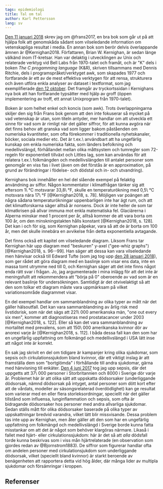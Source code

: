 ```yaml
---
tags: epidemiologi
title: Tal om tal
author: Karl Pettersson
lang: sv
---
```


[Den 11 januari 2018](2018-01-11-bildat.html) skrev jag om @frans2017,
en bra bok som går ut på att hjälpa folk att genomskåda sådant som
vilseledande information om vetenskapliga resultat i media. En annan
bok som berör delvis överlappande ämnen är @Kernighan2018.
Författaren, Brian W. Kernighan, är sedan länge välkänd inom
IT-kretsar. Han var delaktig i utvecklingen av Unix och relaterade
verktyg vid Bell Labs från 1970-talet och framåt, och är "K" dels i
boken *The C progamming language* (K&R), skriven tillsammans med
Dennis Ritchie, dels i programspråket/verktyget awk, som skapades 1977
och fortfarande är ett av de mest effektiva verktygen för att rensa,
strukturera och även utföra enkla analyser av dataset i textformat,
som jag exemplifierade [den 12 oktober](2019-10-12-tomma.html). Det
framgår av tryckortssidan i Kernighans nya bok att han
fortfarande typsätter med hjälp av groff (öppen implementering av
troff, ett annat Unixprogram från 1970-talet).

Boken är som helhet enkel och koncis (som awk). Trots överlappningarna
skiljer den sig från Frans bok genom att den inte fokuserar så mycket
på vad vetenskap är utan, som titeln antyder, mer handlar om att
utveckla ett sinne för vad som är rimligt när det gäller siffror, för
att kunna avgöra när det finns behov att granska vad som ligger bakom
påståenden om numeriska kvantiteter, som ofta förekommer i
traditionella nyhetskanaler, böcker, sociala medier etc. Det är
t.ex.\ användbart att ha ungefärlig kunskap om enkla numeriska fakta, som
länders befolkning och medellivslängd, förhållandet mellan olika
måttsystem och tumregler som 72-regeln för exponentiell tillväxt och
Littles lag, som kan användas för att relatera t.ex.\ folkmängden och
medellivslängden till antalet personer som genomgår en viss fas i
livet (även om det förstås är en approximation, på grund av
förändringar i födelse- och dödstal och in- och utvandring).

Kernighans bok innehåller en hel del slående exempel på
felaktig användning av siffor. Någon kommentator i klimatfrågan
tänker sig att eftersom 1\ °C motsvarar 33,8\ °F, skulle en
temperaturökning med 0,5\ °C motsvara nära 17\ °F
[@Kernighan2018, s. 78]. Möjligen var poängen att några sådana
temperaturökningar uppenbarligen inte har ägt rum, och att det
klimatforskarna säger alltså är nonsens. Dock är inte heller de
som tar klimatkrisen på allvar immuna mot enkla matematiska fel.
Glaciärerna i Alperna minskar med 1 procent per år, alltså kommer
de att vara borta om 100 år, om den minskningstakten hålls
konstant [@Kernighan2018, s. 128]. Det kan i och för sig, som
Kernighan påpekar, vara så att de är borta om 100 år, men det skulle
innebära en avvikelse från detta exponentiella avtagande.

Det finns också ett kapitel om vilseledande diagram. Liksom Frans tar
Kernighan här upp diagram med "beskuren" y-axel ("gee-whiz graphs")
[@Kernighan2018, s. 96--99]. Han säger att dessa kan vara vilseledande
men hänvisar också till Edward Tufte (som jag tog upp
[den 28 januari 2018](2018-01-28-graf.html)), som ger rådet att göra
diagram med en baslinje som visar ens data, inte en massa tomt utrymme
ned till 0, och Kernighan säger att det inte finns något enda rätt svar
i frågan. Jo, jag argumenterade i mina inlägg för att det inte är
meningsfullt att rekommendera att "börja på 0" oberoende av vad som är
en relevant baslinje för undersökningen. Samtidigt är det otvivelaktigt
så att den som tolkar ett diagram måste vara uppmärksam på vilket
variationsområde diagrammet visar.

En del exempel handlar om sammanblandning av olika typer av mått när
det gäller hälsoutfall. Det kan vara sammanblandning av årlig risk med
livstidsrisk, som när det sägs att 221\ 000 amerikanska män, "one out
every six men", kommer att diagnostiseras med prostatacancer under
2003 [@Kernighan2018, s. 122]. Eller så kan det vara sammanblandning
av mortalitet med prevalens, som att 150\ 000 amerikanska kvinnor dör
av anorexi varje år [@Kernighan2018, s. 112]. I båda dessa fall kan
den som har en ungefärlig uppfattning om folkmängd och medellivslängd
i USA lätt inse att något inte är korrekt.

En sak jag skrivit en del om tidigare är kampanjer kring olika
sjukdomar, som sepsis och cirkulationssjukdom bland kvinnor, där ett
viktigt inslag är att framställa dem som "bortglömda" i förhållande
till andra sjukdomar, gärna med hänvisning till enkäter. [Den 4 juni
2017](2017-06-04-guide.html) tog jag upp sepsis, där det uppgetts att
37\ 000 personer i Storbritannien och 8000 i Sverige dör varje år.
Problemet här är att olika sätt att uppskatta dödsorsaker
(underliggande dödsorsak, nämnd dödsorsak på intyget, antal personer
som dött kort efter att de vårdats, modeller av säsongsrelaterad
överdödlighet) kan ge resultat som varierar med en eller flera
storleksordningar, speciellt när det gäller tillstånd som influensa,
lunginflammation och sepsis, som ofta är bidragande dödsorsaker hos
personer med andra allvarliga sjukdomar. Sedan ställs mått för olika
dödsorsaker baserade på olika typer av uppskattningar bredvid
varandra, vilket lätt blir missvisande. Dessa problem tas inte upp av
Kernighan, men åter gäller att den som har en ungefärlig uppfattning
om folkmängd och medellivslängd i Sverige borde kunna fatta misstankar
om att det är något som behöver klargöras närmare. Likaså i fallet med
hjärt- eller cirkulationssjukdom: här är det så att *alla* dödsfall
torde kunna beskrivas som i viss mån hjärtrelaterade (en observation
som gjordes redan av @Bjornstrom1883). De siffror som figurerar
handlar ofta om andelen personer med cirkulationsjukdom som underliggande
dödsorsak, vilket (speciellt bland kvinnor) är starkt beroende av
benägenheten att rapportera detta vid hög ålder, där många lider av
multipla sjukdomar och försämringar i kroppen.


## Referenser
